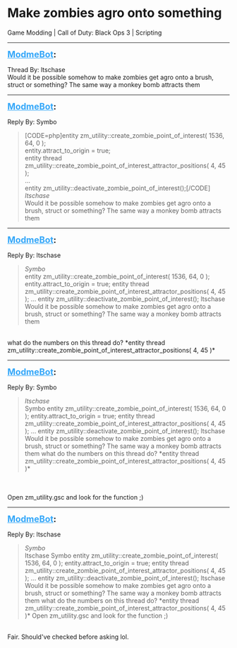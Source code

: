# Make zombies agro onto something
Game Modding | Call of Duty: Black Ops 3 | Scripting

---
<strong style="font-size: 1.4em;"><span style="text-decoration: underline;text-decoration-color: #34a7f9;"><span style="color:#34a7f9;">ModmeBot</span></span>:</strong>

<p>Thread By: ltschase<br />Would it be possible somehow to make zombies get agro onto a brush, struct or something? The same way a monkey bomb attracts them</p>

---
<strong style="font-size: 1.4em;"><span style="text-decoration: underline;text-decoration-color: #34a7f9;"><span style="color:#34a7f9;">ModmeBot</span></span>:</strong>

<p>Reply By: Symbo<br /><blockquote>[CODE=php]entity zm_utility::create_zombie_point_of_interest( 1536, 64, 0 );<br />entity.attract_to_origin = true;<br />entity thread zm_utility::create_zombie_point_of_interest_attractor_positions( 4, 45 );<br />...<br />entity zm_utility::deactivate_zombie_point_of_interest();[/CODE]<br /><em>ltschase</em><br />Would it be possible somehow to make zombies get agro onto a brush, struct or something? The same way a monkey bomb attracts them</blockquote></p>

---
<strong style="font-size: 1.4em;"><span style="text-decoration: underline;text-decoration-color: #34a7f9;"><span style="color:#34a7f9;">ModmeBot</span></span>:</strong>

<p>Reply By: ltschase<br /><blockquote><em>Symbo</em><br />entity zm_utility::create_zombie_point_of_interest( 1536, 64, 0 ); entity.attract_to_origin = true; entity thread zm_utility::create_zombie_point_of_interest_attractor_positions( 4, 45 ); ... entity zm_utility::deactivate_zombie_point_of_interest(); ltschase Would it be possible somehow to make zombies get agro onto a brush, struct or something? The same way a monkey bomb attracts them  </blockquote><br /> what do the numbers on this thread do? *entity thread zm_utility::create_zombie_point_of_interest_attractor_positions( 4, 45 )*</p>

---
<strong style="font-size: 1.4em;"><span style="text-decoration: underline;text-decoration-color: #34a7f9;"><span style="color:#34a7f9;">ModmeBot</span></span>:</strong>

<p>Reply By: Symbo<br /><blockquote><em>ltschase</em><br />Symbo entity zm_utility::create_zombie_point_of_interest( 1536, 64, 0 ); entity.attract_to_origin = true; entity thread zm_utility::create_zombie_point_of_interest_attractor_positions( 4, 45 ); ... entity zm_utility::deactivate_zombie_point_of_interest(); ltschase Would it be possible somehow to make zombies get agro onto a brush, struct or something? The same way a monkey bomb attracts them    what do the numbers on this thread do? *entity thread zm_utility::create_zombie_point_of_interest_attractor_positions( 4, 45 )*</blockquote><br /> <br />Open zm_utility.gsc and look for the function ;)</p>

---
<strong style="font-size: 1.4em;"><span style="text-decoration: underline;text-decoration-color: #34a7f9;"><span style="color:#34a7f9;">ModmeBot</span></span>:</strong>

<p>Reply By: ltschase<br /><blockquote><em>Symbo</em><br />ltschase Symbo entity zm_utility::create_zombie_point_of_interest( 1536, 64, 0 ); entity.attract_to_origin = true; entity thread zm_utility::create_zombie_point_of_interest_attractor_positions( 4, 45 ); ... entity zm_utility::deactivate_zombie_point_of_interest(); ltschase Would it be possible somehow to make zombies get agro onto a brush, struct or something? The same way a monkey bomb attracts them    what do the numbers on this thread do? *entity thread zm_utility::create_zombie_point_of_interest_attractor_positions( 4, 45 )*   Open zm_utility.gsc and look for the function ;)  </blockquote><br /> Fair. Should&#39;ve checked before asking lol.</p>
